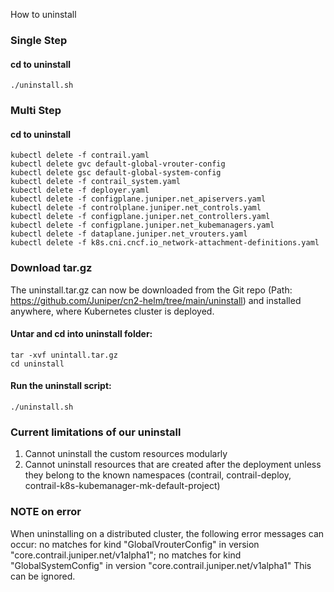 How to uninstall
### Single Step
#### cd to uninstall
```
./uninstall.sh
```
### Multi Step
#### cd to uninstall
```
kubectl delete -f contrail.yaml
kubectl delete gvc default-global-vrouter-config
kubectl delete gsc default-global-system-config
kubectl delete -f contrail_system.yaml
kubectl delete -f deployer.yaml
kubectl delete -f configplane.juniper.net_apiservers.yaml
kubectl delete -f controlplane.juniper.net_controls.yaml
kubectl delete -f configplane.juniper.net_controllers.yaml
kubectl delete -f configplane.juniper.net_kubemanagers.yaml
kubectl delete -f dataplane.juniper.net_vrouters.yaml
kubectl delete -f k8s.cni.cncf.io_network-attachment-definitions.yaml
```


### Download tar.gz
The uninstall.tar.gz can now be downloaded from the Git repo (Path: https://github.com/Juniper/cn2-helm/tree/main/uninstall) and installed anywhere, where Kubernetes cluster is deployed.

#### Untar and cd into uninstall folder: 
```
tar -xvf unintall.tar.gz
cd uninstall  
```

#### Run the uninstall script: 
```
./uninstall.sh 
```

### Current limitations of our uninstall
1. Cannot uninstall the custom resources modularly
2. Cannot uninstall resources that are created after the deployment unless they belong to the known namespaces (contrail, contrail-deploy, contrail-k8s-kubemanager-mk-default-project)

### NOTE on error
When uninstalling on a distributed cluster, the following error messages can occur:
  no matches for kind "GlobalVrouterConfig" in version "core.contrail.juniper.net/v1alpha1";
  no matches for kind "GlobalSystemConfig" in version "core.contrail.juniper.net/v1alpha1"
This can be ignored.
